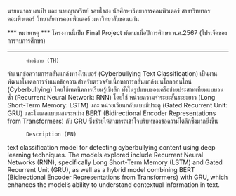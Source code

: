นายธนากร ผาเป้า และ นายญาณวิทย์ รอบไธสง 
นักศึกษาวิทยาการคอมพิวเตอร์ สาขาวิทยากรคอมพิวเตอร์ วิทยาลัยการคอมพิวเตอร์ มหาวิทยาลัยขอนแก่น

*** หมายเหตุ ***
โครงงานนี้เป็น Final Project พัฒนาเมื่อปีการศึกษา พ.ศ.2567 
(โปรเจ็คของการจบการศึกษา)
***   ***
          คำอธิบาย (TH)
จำแนกข้อความการกลั่นแกล้งทางไซเบอร์ (Cyberbullying Text Classification)
เป็นงานพัฒนาโมเดลการจำแนกข้อความสำหรับตรวจจับเนื้อหาการกลั่นแกล้งบนโลกออนไลน์ (Cyberbullying) โดยใช้เทคนิคการเรียนรู้เชิงลึก ทั้งในรูปแบบของเครือข่ายประสาทเทียมแบบวนซ้ำ (Recurrent Neural Network: RNN) 
โดยใช้ หน่วยความจำระยะสั้นระยะยาว (Long Short-Term Memory: LSTM) และ หน่วยเวียนกลับแบบมีประตู (Gated Recurrent Unit: GRU) 
และโมเดลแบบผสมระหว่าง BERT (Bidirectional Encoder Representations from Transformers) กับ GRU ซึ่งช่วยให้สามารถเข้าใจบริบทของข้อความได้ลึกซึ้งมากยิ่งขึ้น

          Description (EN)
text classification model for detecting cyberbullying content using deep learning techniques. The models explored include Recurrent Neural Networks (RNN),
specifically Long Short-Term Memory (LSTM) and Gated Recurrent Unit (GRU),
as well as a hybrid model combining BERT (Bidirectional Encoder Representations from Transformers) with GRU,
which enhances the model’s ability to understand contextual information in text.
